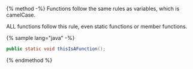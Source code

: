 {% method -%}
Functions follow the same rules as variables, which is camelCase.

ALL functions follow this rule, even static functions or member functions.

{% sample lang="java" -%}
```java
public static void thisIsAFunction();
```
{% endmethod %}